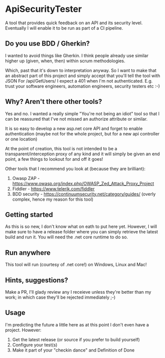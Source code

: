 # ApiSecurityTester
A tool that provides quick feedback on an API and its security level. Eventually I will enable it to be run as part of a CI pipeline.

## Do you use BDD / Gherkin?

I wanted to avoid things like Gherkin. I think people already use similar higher up (given, when, then) within scrum methodologies.

Which, past that it's down to interpretation anyway. So I want to make that an abstract part of this project and simply accept that you'll tell the tool with JSON For /api/GetUsers/ I expect a 401 when I'm not authenticated. E.g. trust your software engineers, automation engineers, security testers etc :-)

## Why? Aren't there other tools?

Yes and no. I wanted a really simple "You're not being an idiot" tool so that I can be reassured that I've not missed an authorize attribute or similar.

It is so easy to develop a new asp.net core API and forget to enable authentication (maybe not for the whole project, but for a new api controller or one location)

At the point of creation, this tool is not intended to be a transparent/interception proxy of any kind and it will simply be given an end point, a few things to lookout for and off it goes!

Other tools that I recommend you look at (because they are brilliant):
1. Owasp ZAP - https://www.owasp.org/index.php/OWASP_Zed_Attack_Proxy_Project
1. Fiddler - https://www.telerik.com/fiddler
1. BDD security - https://continuumsecurity.net/category/guides/ (overly complex, hence my reason for this tool)

## Getting started

As this is so new, I don't know what on eath to put here yet. However, I will make sure to have a release folder where you can simply retrieve the latest build and run it. You will need the .net core runtime to do so.

## Run anywhere

This tool will run (courtesy of .net core!) on Windows, Linux and Mac!

## Hints, suggestions?

Make a PR, I'll glady review any I receieve unless they're better than my work; in which case they'll be rejected immediately ;-)

## Usage

I'm predicting the future a little here as at this point I don't even have a project. However:

1. Get the latest release (or source if you prefer to build yourself)
1. Configure your test(s)
1. Make it part of your "checkin dance" and Definition of Done

